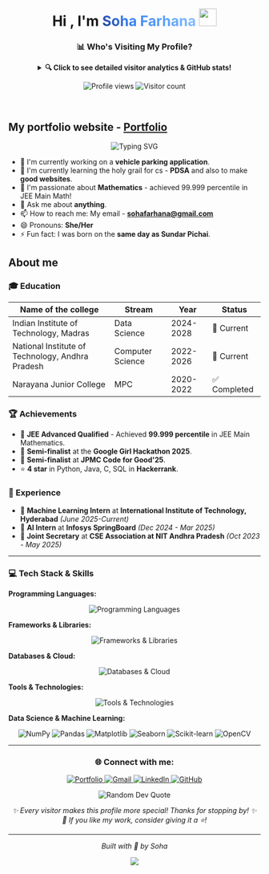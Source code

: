 <h1 align="center"><b>Hi , I'm <span style="background: linear-gradient(45deg, #1e3a8a, #3b82f6, #60a5fa, #93c5fd); -webkit-background-clip: text; -webkit-text-fill-color: transparent; background-clip: text;">Soha Farhana</span> </b><img src="https://media.giphy.com/media/hvRJCLFzcasrR4ia7z/giphy.gif" width="35"></h1>


<!-- GitHub Analytics Dashboard -->
<div align="center">

### 📊 Who's Visiting My Profile?

<details>
<summary><b>🔍 Click to see detailed visitor analytics & GitHub stats!</b></summary>

<br>

<!-- GitHub Stats Cards -->
<p align="center">
  <img height="180em" src="https://github-readme-stats.vercel.app/api?username=SohaFarhana05&show_icons=true&theme=cobalt&include_all_commits=true&count_private=true"/>
  <img height="180em" src="https://github-readme-stats.vercel.app/api/top-langs/?username=SohaFarhana05&layout=compact&langs_count=8&theme=cobalt"/>
</p>

<!-- Activity Graph -->
<p align="center">
  <img src="https://github-readme-activity-graph.vercel.app/graph?username=SohaFarhana05&bg_color=1a1b27&color=60a5fa&line=60a5fa&point=93c5fd&area=true&hide_border=true" alt="Activity Graph" />
</p>

<!-- GitHub Streak -->
<p align="center">
  <img src="https://github-readme-streak-stats.herokuapp.com/?user=SohaFarhana05&theme=cobalt&hide_border=true" alt="GitHub Streak" />
</p>

<!-- GitHub Trophies -->
<p align="center">
  <img src="https://github-profile-trophy.vercel.app/?username=SohaFarhana05&theme=cobalt&no-frame=true&no-bg=false&margin-w=4&row=1&column=6" alt="GitHub Trophies" />
</p>

### 📈 Real-time Analytics
- **Total Profile Views:** ![Profile Views](https://komarev.com/ghpvc/?username=SohaFarhana05&color=60a5fa&style=flat-square)
- **GitHub Followers:** ![GitHub followers](https://img.shields.io/github/followers/SohaFarhana05?style=social)
- **Repository Stars:** ![GitHub User's stars](https://img.shields.io/github/stars/SohaFarhana05?style=social)

</details>

</div>

<!-- Visitor Analytics -->
<p align="center">
  <img src="https://komarev.com/ghpvc/?username=SohaFarhana05&label=Profile%20views&color=60a5fa&style=flat" alt="Profile views" />
  <img src="https://visitor-badge.laobi.icu/badge?page_id=SohaFarhana05.SohaFarhana05&left_color=60a5fa&right_color=93c5fd" alt="Visitor count" />
</p>

<br>

## My portfolio website - [Portfolio](https://sohafarhana05.github.io/Portfolio/)

<!-- Animated About Me -->
<p align="center">
  <img src="https://readme-typing-svg.herokuapp.com?font=Fira+Code&pause=1000&color=60A5FA&center=true&vCenter=true&width=500&lines=Data+Science+Student+%40+IIT+Madras;Computer+Science+%40+NIT+Andhra+Pradesh;Machine+Learning+Enthusiast;Full+Stack+Developer;JEE+Advanced+Qualifier;99.999%25+in+JEE+Main+Mathematics;Google+Girl+Hackathon+Semi-finalist;JPMC+Code+for+Good'25+Semi-finalist;ML+Intern+%40+IIIT+Hyderabad;Mathematics+Enthusiast" alt="Typing SVG" />
</p>

- 🔭 I'm currently working on a **vehicle parking application**.
- 🌱 I'm currently learning the holy grail for cs - **PDSA** and also to make **good websites**.
- 🧮 I'm passionate about **Mathematics** - achieved 99.999 percentile in JEE Main Math!
- 💬 Ask me about **anything**.
- 📫 How to reach me: My email - **sohafarhana@gmail.com**
- 😄 Pronouns: **She/Her**
- ⚡ Fun fact: I was born on the **same day as Sundar Pichai**.

## About me

### 🎓 Education
| Name of the college                   | Stream            | Year      | Status |
|---------------------------------------|-------------------|-----------|--------|
| Indian Institute of Technology, Madras | Data Science      | 2024-2028 | 🎯 Current |
| National Institute of Technology, Andhra Pradesh | Computer Science  | 2022-2026 | 🎯 Current |
| Narayana Junior College               | MPC               | 2020-2022 | ✅ Completed |

### 🏆 Achievements

* 🎯 **JEE Advanced Qualified** - Achieved **99.999 percentile** in JEE Main Mathematics.
* 🥈 **Semi-finalist** at the **Google Girl Hackathon 2025**.
* 🥈 **Semi-finalist** at **JPMC Code for Good'25**.
* ⭐ **4 star** in Python, Java, C, SQL in **Hackerrank**.

### 💼 Experience
* 🤖 **Machine Learning Intern** at **International Institute of Technology, Hyderabad** *(June 2025-Current)*
* 🧠 **AI Intern** at **Infosys SpringBoard** *(Dec 2024 - Mar 2025)*
* 👥 **Joint Secretary** at **CSE Association at NIT Andhra Pradesh** *(Oct 2023 - May 2025)*

---

### 💻 Tech Stack & Skills

<!-- Programming Languages -->
**Programming Languages:**
<p align="center">
  <img src="https://skillicons.dev/icons?i=python,java,c,cpp,js,html,css,sql&perLine=4" alt="Programming Languages" />
</p>

<!-- Frameworks & Libraries -->
**Frameworks & Libraries:**
<p align="center">
  <img src="https://skillicons.dev/icons?i=react,nodejs,flask,django,bootstrap,jquery,tensorflow,pytorch&perLine=4" alt="Frameworks & Libraries" />
</p>

<!-- Databases & Cloud -->
**Databases & Cloud:**
<p align="center">
  <img src="https://skillicons.dev/icons?i=mysql,mongodb,postgresql,firebase,aws,gcp,heroku,vercel&perLine=4" alt="Databases & Cloud" />
</p>

<!-- Tools & Technologies -->
**Tools & Technologies:**
<p align="center">
  <img src="https://skillicons.dev/icons?i=git,github,vscode,jupyter,docker,linux,bash,figma&perLine=4" alt="Tools & Technologies" />
</p>

<!-- Data Science & ML -->
**Data Science & Machine Learning:**
<p align="center">
  <img src="https://img.shields.io/badge/NumPy-013243?style=for-the-badge&logo=numpy&logoColor=white" alt="NumPy"/>
  <img src="https://img.shields.io/badge/Pandas-150458?style=for-the-badge&logo=pandas&logoColor=white" alt="Pandas"/>
  <img src="https://img.shields.io/badge/Matplotlib-11557c?style=for-the-badge&logo=matplotlib&logoColor=white" alt="Matplotlib"/>
  <img src="https://img.shields.io/badge/Seaborn-3776AB?style=for-the-badge&logo=python&logoColor=white" alt="Seaborn"/>
  <img src="https://img.shields.io/badge/Scikit--learn-F7931E?style=for-the-badge&logo=scikit-learn&logoColor=white" alt="Scikit-learn"/>
  <img src="https://img.shields.io/badge/OpenCV-27338e?style=for-the-badge&logo=OpenCV&logoColor=white" alt="OpenCV"/>
</p>

---

<!-- Connect with me -->
<h3 align="center">🌐 Connect with me:</h3>
<p align="center">
  <a href="https://sohafarhana05.github.io/Portfolio/" target="_blank">
    <img src="https://img.shields.io/badge/Portfolio-FF5722?style=for-the-badge&logo=todoist&logoColor=white" alt="Portfolio" />
  </a>
  <a href="mailto:sohafarhana@gmail.com" target="_blank">
    <img src="https://img.shields.io/badge/Gmail-D14836?style=for-the-badge&logo=gmail&logoColor=white" alt="Gmail" />
  </a>
  <a href="https://www.linkedin.com/in/sohafarhana/" target="_blank">
    <img src="https://img.shields.io/badge/LinkedIn-0077B5?style=for-the-badge&logo=linkedin&logoColor=white" alt="LinkedIn" />
  </a>
  <a href="https://github.com/SohaFarhana05" target="_blank">
    <img src="https://img.shields.io/badge/GitHub-100000?style=for-the-badge&logo=github&logoColor=white" alt="GitHub" />
  </a>
</p>

<!-- Inspirational Quote -->
<div align="center">
  <img src="https://quotes-github-readme.vercel.app/api?type=horizontal&theme=tokyonight" alt="Random Dev Quote"/>
</div>

<!-- Footer Message -->
<p align="center">
  <i>✨ Every visitor makes this profile more special! Thanks for stopping by! ✨</i><br>
  <i>💝 If you like my work, consider giving it a ⭐!</i>
</p>

---

<p align="center">
  <i>Built with 🩵 by Soha</i>
</p>

<p align="center">
  <img src="https://capsule-render.vercel.app/api?type=waving&color=gradient&height=60&section=footer"/>
</p>
